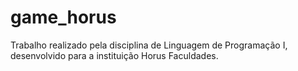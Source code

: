 # game_horus
Trabalho realizado pela disciplina de Linguagem de Programação I, desenvolvido para a instituição Horus Faculdades.
